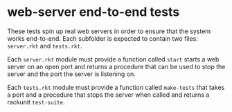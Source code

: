 # web-server end-to-end tests

These tests spin up real web servers in order to ensure that the
system works end-to-end.  Each subfolder is expected to contain two
files: `server.rkt` and `tests.rkt`.

Each `server.rkt` module must provide a function called `start` starts a
web server on an open port and returns a procedure that can be used to
stop the server and the port the server is listening on.

Each `tests.rkt` module must provide a function called `make-tests`
that takes a port and a procedure that stops the server when called and
returns a rackunit `test-suite`.
